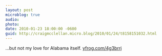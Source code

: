 ```yaml
---
layout: post
microblog: true
audio: 
photo: 
date: 2010-01-23 18:00:00 -0600
guid: http://craigmcclellan.micro.blog/2010/01/24/t8158151032.html
---
```

...but not my love for Alabama itself.  [yfrog.com/4g3brrj](http://yfrog.com/4g3brrj)
